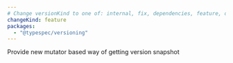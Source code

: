 ```yaml
---
# Change versionKind to one of: internal, fix, dependencies, feature, deprecation, breaking
changeKind: feature
packages:
  - "@typespec/versioning"
---
```


Provide new mutator based way of getting version snapshot 
